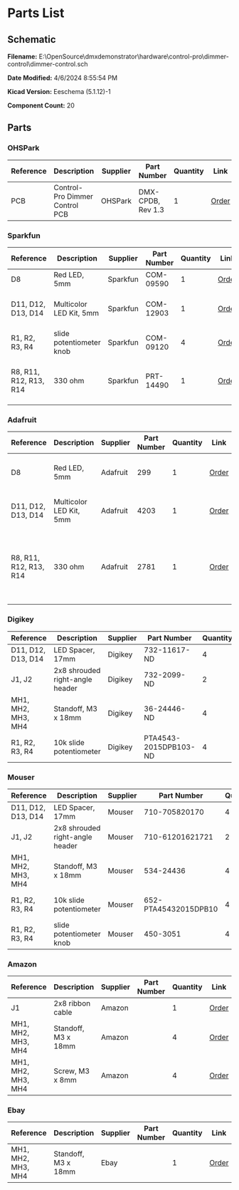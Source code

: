 
# Parts List

## Schematic

**Filename:** E:\OpenSource\dmxdemonstrator\hardware\control-pro\dimmer-control\dimmer-control.sch

**Date Modified:** 4/6/2024 8:55:54 PM

**Kicad Version:** Eeschema (5.1.12)-1

**Component Count:** 20

## Parts


### OHSPark

Reference|Description|Supplier|Part Number|Quantity|Link|Notes
---------|-----------|--------|-----------|--------|----|-----
PCB|Control-Pro Dimmer Control PCB|OHSPark|DMX-CPDB, Rev 1.3|1|[Order](https://oshpark.com/shared_projects/O76YiRT8)|pack of 3, 2 not used
<!--PARTROW-->

### Sparkfun

Reference|Description|Supplier|Part Number|Quantity|Link|Notes
---------|-----------|--------|-----------|--------|----|-----
D8|Red LED, 5mm|Sparkfun|COM-09590|1|[Order](https://www.sparkfun.com/products/9590)|
D11, D12, D13, D14|Multicolor LED Kit, 5mm|Sparkfun|COM-12903|1|[Order](https://www.sparkfun.com/products/12903)|pack of 12, 8 not used
R1, R2, R3, R4|slide potentiometer knob|Sparkfun|COM-09120|4|[Order](https://www.sparkfun.com/products/9120)|
R8, R11, R12, R13, R14|330 ohm|Sparkfun|PRT-14490|1|[Order](https://www.sparkfun.com/products/14490)|pack of 20, 15 not used
<!--PARTROW-->

### Adafruit

Reference|Description|Supplier|Part Number|Quantity|Link|Notes
---------|-----------|--------|-----------|--------|----|-----
D8|Red LED, 5mm|Adafruit|299|1|[Order](https://www.adafruit.com/product/299)|pack of 25, 24 not used
D11, D12, D13, D14|Multicolor LED Kit, 5mm|Adafruit|4203|1|[Order](https://www.adafruit.com/product/4203)|pack of 25, 21 not used
R8, R11, R12, R13, R14|330 ohm|Adafruit|2781|1|[Order](https://www.adafruit.com/product/2781)|use 470 ohm instead, pack of 25, 20 not used
<!--PARTROW-->

### Digikey

Reference|Description|Supplier|Part Number|Quantity|Link|Notes
---------|-----------|--------|-----------|--------|----|-----
D11, D12, D13, D14|LED Spacer, 17mm|Digikey|732-11617-ND|4|[Order](https://www.digikey.com/product-detail/en/w%C3%BCrth-elektronik/705820170/732-11617-ND/7681962)|
J1, J2|2x8 shrouded right-angle header|Digikey| 732-2099-ND|2|[Order](https://www.digikey.com/en/products/detail/w%C3%BCrth-elektronik/61201621721/2060595)|
MH1, MH2, MH3, MH4|Standoff, M3 x 18mm|Digikey|36-24446-ND|4|[Order](https://www.digikey.com/product-detail/en/keystone-electronics/24446/36-24446-ND/1532945)|
R1, R2, R3, R4|10k slide potentiometer|Digikey|PTA4543-2015DPB103-ND|4|[Order](https://www.digikey.com/products/en?keywords=PTA4543-2015DPB103-ND)|slide knob needed
<!--PARTROW-->

### Mouser

Reference|Description|Supplier|Part Number|Quantity|Link|Notes
---------|-----------|--------|-----------|--------|----|-----
D11, D12, D13, D14|LED Spacer, 17mm|Mouser|710-705820170|4|[Order](https://www.mouser.com/ProductDetail/Wurth-Elektronik/705820170?qs=wr8lucFkNMUaK6Cwpwjx5Q%3D%3D)|
J1, J2|2x8 shrouded right-angle header|Mouser|710-61201621721|2|[Order](https://www.mouser.com/ProductDetail/Wurth-Elektronik/61201621721?qs=ZtY9WdtwX56ShT0tAQh3qw%3D%3D)|
MH1, MH2, MH3, MH4|Standoff, M3 x 18mm|Mouser|534-24436|4|[Order](https://www.mouser.com/ProductDetail/Keystone-Electronics/24436?qs=UWqYQ%2F2cZWv7%252B7DoeljlhQ%3D%3D)|
R1, R2, R3, R4|10k slide potentiometer|Mouser|652-PTA45432015DPB10|4|[Order](https://www.mouser.com/ProductDetail/Bourns/PTA4543-2015DPB103?qs=U%2FacTlguYxbmwS%2FtylIWJw%3D%3D)|slide knob needed
R1, R2, R3, R4|slide potentiometer knob|Mouser|450-3051|4|[Order](https://www.mouser.com/ProductDetail/Eagle-Plastic-Devices/450-3051?qs=hTs5c5NaUrTeABpuQnP9ug%3D%3D)|
<!--PARTROW-->

### Amazon

Reference|Description|Supplier|Part Number|Quantity|Link|Notes
---------|-----------|--------|-----------|--------|----|-----
J1|2x8 ribbon cable|Amazon||1|[Order](https://www.amazon.com/s?k=16-Pin+IDC+Connector+Flat+Ribbon+Cable&i=electronics&crid=3L1450QFA09WG&sprefix=16-pin+idc+connector+flat+ribbon+cable%2Celectronics%2C151&ref=nb_sb_noss)|
MH1, MH2, MH3, MH4|Standoff, M3 x 18mm|Amazon||4|[Order](https://www.amazon.com/s?k=m3+18mm+standoff)|
MH1, MH2, MH3, MH4|Screw, M3 x 8mm|Amazon||4|[Order](https://www.amazon.com/s?k=m3+8mm+screw)|
<!--PARTROW-->

### Ebay

Reference|Description|Supplier|Part Number|Quantity|Link|Notes
---------|-----------|--------|-----------|--------|----|-----
MH1, MH2, MH3, MH4|Standoff, M3 x 18mm|Ebay||1|[Order](https://www.ebay.com/itm/M3-Aluminum-Alloy-Female-Hex-Hexagon-Threaded-Bush-Sleeve-Standoff-Pillar-Spacer/174350100853?ssPageName=STRK%3AMEBIDX%3AIT&var=473550930125&_trksid=p2060353.m1438.l2649)|pack of 10, 6 not used
<!--PARTROW-->
<!--VENDORLIST-->

